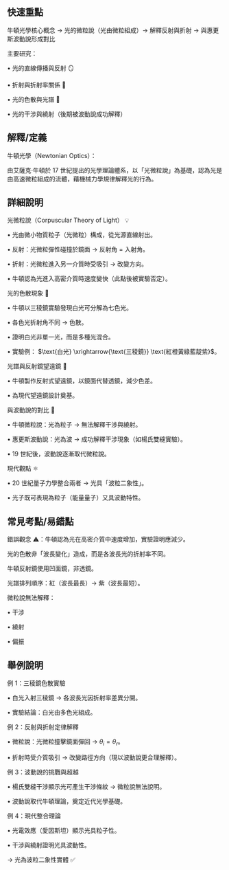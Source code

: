 ## 快速重點

牛頓光學核心概念 → 光的微粒說（光由微粒組成）→ 解釋反射與折射 → 與惠更斯波動說形成對比

主要研究：

• 光的直線傳播與反射 🪞

• 折射與折射率關係 🔦

• 光的色散與光譜 🌈

• 光的干涉與繞射（後期被波動說成功解釋）


## 解釋/定義

牛頓光學（Newtonian Optics）：

由艾薩克·牛頓於 17 世紀提出的光學理論體系，以「光微粒說」為基礎，認為光是由高速微粒組成的流體，藉機械力學規律解釋光的行為。


## 詳細說明

光微粒說（Corpuscular Theory of Light） 💡

• 光由微小物質粒子（光微粒）構成，從光源直線射出。

• 反射：光微粒彈性碰撞於鏡面 → 反射角 = 入射角。

• 折射：光微粒進入另一介質時受吸引 → 改變方向。

• 牛頓認為光進入高密介質時速度變快（此點後被實驗否定）。

光的色散現象 🌈

• 牛頓以三稜鏡實驗發現白光可分解為七色光。

• 各色光折射角不同 → 色散。

• 證明白光非單一光，而是多種光混合。

• 實驗例： $\text{白光} \xrightarrow{\text{三稜鏡}} \text{紅橙黃綠藍靛紫}$。

光譜與反射鏡望遠鏡 🔭

• 牛頓製作反射式望遠鏡，以鏡面代替透鏡，減少色差。

• 為現代望遠鏡設計奠基。

與波動說的對比 🌊

• 牛頓微粒說：光為粒子 → 無法解釋干涉與繞射。

• 惠更斯波動說：光為波 → 成功解釋干涉現象（如楊氏雙縫實驗）。

• 19 世紀後，波動說逐漸取代微粒說。

現代觀點 ⚛️

• 20 世紀量子力學整合兩者 → 光具「波粒二象性」。

• 光子既可表現為粒子（能量量子）又具波動特性。


## 常見考點/易錯點

錯誤觀念 ⚠️：牛頓認為光在高密介質中速度增加，實驗證明應減少。

光的色散非「波長變化」造成，而是各波長光的折射率不同。

牛頓反射鏡使用凹面鏡，非透鏡。

光譜排列順序：紅（波長最長）→ 紫（波長最短）。

微粒說無法解釋：

• 干涉

• 繞射

• 偏振


## 舉例說明

例 1：三稜鏡色散實驗

• 白光入射三稜鏡 → 各波長光因折射率差異分開。

• 實驗結論：白光由多色光組成。

例 2：反射與折射定律解釋

• 微粒說：光微粒撞擊鏡面彈回 → $\theta_i = \theta_r$。

• 折射時受介質吸引 → 改變路徑方向（現以波動說更合理解釋）。

例 3：波動說的挑戰與超越

• 楊氏雙縫干涉顯示光可產生干涉條紋 → 微粒說無法說明。

• 波動說取代牛頓理論，奠定近代光學基礎。

例 4：現代整合理論

• 光電效應（愛因斯坦）顯示光具粒子性。

• 干涉與繞射證明光具波動性。

→ 光為波粒二象性實體 ✅

